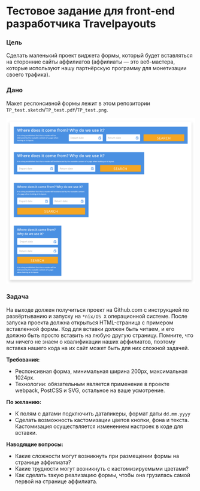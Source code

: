 # Тестовое задание для front-end разработчика Travelpayouts

### Цель
Сделать маленький проект виджета формы, который будет вставляться на сторонние сайты аффилиатов (аффилиаты — это веб-мастера, которые используют нашу партнёрскую программу для монетизации своего трафика).
### Дано
Макет респонсивной формы лежит в этом репозитории `TP_test.sketch`/`TP_test.pdf`/`TP_test.png`.


![Maket preview](/maket_preview.png?raw=true "Maket preview")
### Задача
На выходе должен получиться проект на Github.com с инструкцией по развёртыванию и запуску на `*nix/OS X` операционной системе.
После запуска проекта должна открыться HTML-страница с примером вставленной формы.
Код для вставки должен быть читаем, и его должно быть просто вставить на любую другую страницу. Помните, что мы ничего не знаем о квалификации наших аффилиатов, поэтому вставка нашего кода на их сайт может быть для них сложной задачей.


**Требования:**
- Респонсивная форма, минимальная ширина 200px, максимальная 1024px.
- Технологии: обязательным является применение в проекте webpack, PostCSS и SVG, остальное на ваше усмотрение.

**По желанию:**
- К полям с датами подключить датапикеры, формат даты `dd.mm.yyyy`  
- Сделать возможность кастомизации цветов кнопки, фона и текста. Кастомизация осуществляется изменением настроек в коде для вставки.

**Наводящие вопросы:**
- Какие сложности могут возникнуть при размещении формы на странице аффилиата?
- Какие трудности могут возникнуть с кастомизируемыми цветами?
- Как сделать такую реализацию формы, чтобы она грузилась самой первой на странице аффилиата.
